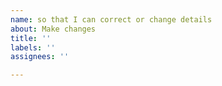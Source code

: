 ```yaml
---
name: so that I can correct or change details
about: Make changes
title: ''
labels: ''
assignees: ''

---
```



